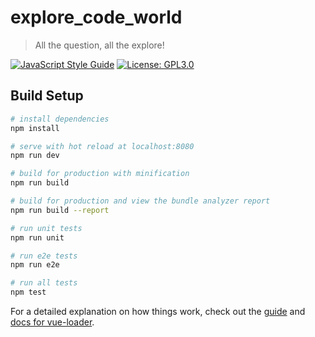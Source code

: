 # explore_code_world

> All the question, all the explore!

[![JavaScript Style Guide](https://img.shields.io/badge/code_style-standard-brightgreen.svg)](https://standardjs.com)
[![License: GPL3.0](https://img.shields.io/badge/License-GPL3.0-brightgreen.svg)](https://opensource.org/licenses/GPL-3.0)

## Build Setup

``` bash
# install dependencies
npm install

# serve with hot reload at localhost:8080
npm run dev

# build for production with minification
npm run build

# build for production and view the bundle analyzer report
npm run build --report

# run unit tests
npm run unit

# run e2e tests
npm run e2e

# run all tests
npm test
```

For a detailed explanation on how things work, check out the [guide](http://vuejs-templates.github.io/webpack/) and [docs for vue-loader](http://vuejs.github.io/vue-loader).
